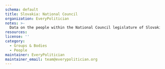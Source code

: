 ```yaml
---
schema: default
title: Slovakia: National Council
organization: EveryPolitician
notes: >-
  Data on the people within the National Council legislature of Slovakia.
resources:
license: ''
category:
  - Groups & Bodies
  - People
maintainer: EveryPolitician
maintainer_email: team@everypolitician.org
---
```

